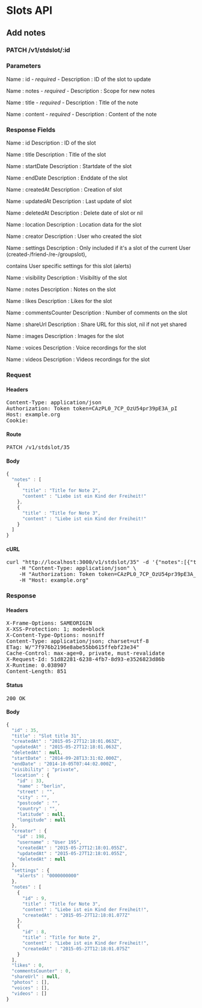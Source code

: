 # Slots API

## Add notes

### PATCH /v1/stdslot/:id

### Parameters

Name : id *- required -*
Description : ID of the slot to update

Name : notes *- required -*
Description : Scope for new notes

Name : title *- required -*
Description : Title of the note

Name : content *- required -*
Description : Content of the note


### Response Fields

Name : id
Description : ID of the slot

Name : title
Description : Title of the slot

Name : startDate
Description : Startdate of the slot

Name : endDate
Description : Enddate of the slot

Name : createdAt
Description : Creation of slot

Name : updatedAt
Description : Last update of slot

Name : deletedAt
Description : Delete date of slot or nil

Name : location
Description : Location data for the slot

Name : creator
Description : User who created the slot

Name : settings
Description : Only included if it&#39;s a slot of the current User (created-/friend-/re-/groupslot),

contains User specific settings for this slot (alerts)

Name : visibility
Description : Visibiltiy of the slot

Name : notes
Description : Notes on the slot

Name : likes
Description : Likes for the slot

Name : commentsCounter
Description : Number of comments on the slot

Name : shareUrl
Description : Share URL for this slot, nil if not yet shared

Name : images
Description : Images for the slot

Name : voices
Description : Voice recordings for the slot

Name : videos
Description : Videos recordings for the slot

### Request

#### Headers

<pre>Content-Type: application/json
Authorization: Token token=CAzPL0_7CP_OzU54pr39pE3A_pI
Host: example.org
Cookie: </pre>

#### Route

<pre>PATCH /v1/stdslot/35</pre>

#### Body
```javascript
{
  "notes" : [
    {
      "title" : "Title for Note 2",
      "content" : "Liebe ist ein Kind der Freiheit!"
    },
    {
      "title" : "Title for Note 3",
      "content" : "Liebe ist ein Kind der Freiheit!"
    }
  ]
}
```


#### cURL

<pre class="request">curl &quot;http://localhost:3000/v1/stdslot/35&quot; -d &#39;{&quot;notes&quot;:[{&quot;title&quot;:&quot;Title for Note 2&quot;,&quot;content&quot;:&quot;Liebe ist ein Kind der Freiheit!&quot;},{&quot;title&quot;:&quot;Title for Note 3&quot;,&quot;content&quot;:&quot;Liebe ist ein Kind der Freiheit!&quot;}]}&#39; -X PATCH \
	-H &quot;Content-Type: application/json&quot; \
	-H &quot;Authorization: Token token=CAzPL0_7CP_OzU54pr39pE3A_pI&quot; \
	-H &quot;Host: example.org&quot;</pre>

### Response

#### Headers

<pre>X-Frame-Options: SAMEORIGIN
X-XSS-Protection: 1; mode=block
X-Content-Type-Options: nosniff
Content-Type: application/json; charset=utf-8
ETag: W/&quot;7f976b2196e8abe55bb615ffebf23e34&quot;
Cache-Control: max-age=0, private, must-revalidate
X-Request-Id: 51d82281-6238-4fb7-8d93-e3526823d86b
X-Runtime: 0.038907
Content-Length: 851</pre>

#### Status

<pre>200 OK</pre>

#### Body

```javascript
{
  "id" : 35,
  "title" : "Slot title 31",
  "createdAt" : "2015-05-27T12:18:01.063Z",
  "updatedAt" : "2015-05-27T12:18:01.063Z",
  "deletedAt" : null,
  "startDate" : "2014-09-28T13:31:02.000Z",
  "endDate" : "2014-10-05T07:44:02.000Z",
  "visibility" : "private",
  "location" : {
    "id" : 33,
    "name" : "berlin",
    "street" : "",
    "city" : "",
    "postcode" : "",
    "country" : "",
    "latitude" : null,
    "longitude" : null
  },
  "creator" : {
    "id" : 198,
    "username" : "User 195",
    "createdAt" : "2015-05-27T12:18:01.055Z",
    "updatedAt" : "2015-05-27T12:18:01.055Z",
    "deletedAt" : null
  },
  "settings" : {
    "alerts" : "0000000000"
  },
  "notes" : [
    {
      "id" : 9,
      "title" : "Title for Note 3",
      "content" : "Liebe ist ein Kind der Freiheit!",
      "createdAt" : "2015-05-27T12:18:01.077Z"
    },
    {
      "id" : 8,
      "title" : "Title for Note 2",
      "content" : "Liebe ist ein Kind der Freiheit!",
      "createdAt" : "2015-05-27T12:18:01.075Z"
    }
  ],
  "likes" : 0,
  "commentsCounter" : 0,
  "shareUrl" : null,
  "photos" : [],
  "voices" : [],
  "videos" : []
}
```
